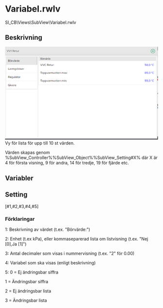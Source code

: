 # Variabel.rwlv
SI_CB\Views\SubView\Variabel.rwlv

## Beskrivning
![Alt text](img/Variabel.PNG?raw=true "Bild")
Vy för lista för upp till 10 st värden.

Värden skapas genom %SubView_Controller%%SubView_Object%%SubView_Setting#X% där X är 4 för första visning, 9 för andra, 14 för tredje, 19 för fjärde etc.

## Variabler

## Setting
[#1,#2,#3,#4,#5]

### Förklaringar
1: Beskrivning av värdet (t.ex. "Börvärde:")

2: Enhet (t.ex kPa), eller kommaseparerad lista om listvisning (t.ex. "Nej [0],Ja [1]")

3: Antal decimaler som visas i nummervisning (t.ex. "2" för 0.00)

4: Variabel som ska visas (enligt beskrivning)

5: 0 = Ej ändringsbar siffra

1 = Ändringsbar siffra

2 = Ej ändringsbar lista

3 = Ändringsbar lista
